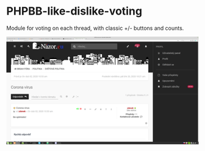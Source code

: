 # PHPBB-like-dislike-voting
Module for voting on each thread, with classic +/- buttons and counts.

![Added into tollbar of thread like this](assets/vote.png)
